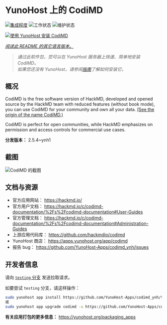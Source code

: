 <!--
注意：此 README 由 <https://github.com/YunoHost/apps/tree/master/tools/readme_generator> 自动生成
请勿手动编辑。
-->

# YunoHost 上的 CodiMD

[![集成程度](https://dash.yunohost.org/integration/codimd.svg)](https://dash.yunohost.org/appci/app/codimd) ![工作状态](https://ci-apps.yunohost.org/ci/badges/codimd.status.svg) ![维护状态](https://ci-apps.yunohost.org/ci/badges/codimd.maintain.svg)

[![使用 YunoHost 安装 CodiMD](https://install-app.yunohost.org/install-with-yunohost.svg)](https://install-app.yunohost.org/?app=codimd)

*[阅读此 README 的其它语言版本。](./ALL_README.md)*

> *通过此软件包，您可以在 YunoHost 服务器上快速、简单地安装 CodiMD。*  
> *如果您还没有 YunoHost，请参阅[指南](https://yunohost.org/install)了解如何安装它。*

## 概况

CodiMD is the free software version of HackMD, developed and opened source by the HackMD team with reduced features (without book mode), you can use CodiMD for your community and own all your data. [(See the origin of the name CodiMD.)](https://github.com/hackmdio/codimd/issues/720)

CodiMD is perfect for open communities, while HackMD emphasizes on permission and access controls for commercial use cases.

**分发版本：** 2.5.4~ynh1

## 截图

![CodiMD 的截图](./doc/screenshots/screenshot.png)

## 文档与资源

- 官方应用网站： <https://hackmd.io/>
- 官方用户文档： <https://hackmd.io/c/codimd-documentation/%2Fs%2Fcodimd-documentation#User-Guides>
- 官方管理文档： <https://hackmd.io/c/codimd-documentation/%2Fs%2Fcodimd-documentation#Administration-Guides>
- 上游应用代码库： <https://github.com/hackmdio/codimd>
- YunoHost 商店： <https://apps.yunohost.org/app/codimd>
- 报告 bug： <https://github.com/YunoHost-Apps/codimd_ynh/issues>

## 开发者信息

请向 [`testing` 分支](https://github.com/YunoHost-Apps/codimd_ynh/tree/testing) 发送拉取请求。

如要尝试 `testing` 分支，请这样操作：

```bash
sudo yunohost app install https://github.com/YunoHost-Apps/codimd_ynh/tree/testing --debug
或
sudo yunohost app upgrade codimd -u https://github.com/YunoHost-Apps/codimd_ynh/tree/testing --debug
```

**有关应用打包的更多信息：** <https://yunohost.org/packaging_apps>
